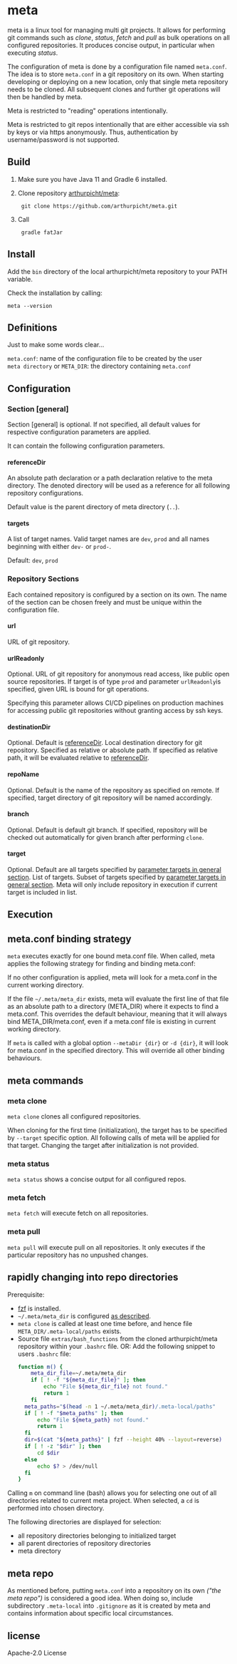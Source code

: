 # meta

meta is a linux tool for managing multi git projects. It allows for performing git commands such as *clone*, *status*, 
*fetch* and *pull* as bulk operations on all configured repositories. It produces concise output, in particular when
executing *status*.

The configuration of meta is done by a configuration file named `meta.conf`. The idea is to store `meta.conf` in a git
repository on its own. When starting developing or deploying on a new location, only that single meta
repository needs to be cloned. All subsequent clones and further git operations will then be handled by meta.

Meta is restricted to "reading" operations intentionally.

Meta is restricted to git repos intentionally that are either accessible via ssh by keys or via https anonymously.
Thus, authentication by username/password is not supported.

## Build

1. Make sure you have Java 11 and Gradle 6 installed.
2. Clone repository [arthurpicht/meta](https://github.com/arthurpicht/meta.git):

        git clone https://github.com/arthurpicht/meta.git
3. Call 

        gradle fatJar

## Install

Add the `bin` directory of the local arthurpicht/meta repository to your PATH variable.

Check the installation by calling:

    meta --version
 
## Definitions

Just to make some words clear...

`meta.conf`: name of the configuration file to be created by the user    
`meta directory` or `META_DIR`: the directory containing `meta.conf`

## Configuration

### Section [general]

Section [general] is optional. If not specified, all default values for respective configuration parameters are applied.

It can contain the following configuration parameters.

#### referenceDir

An absolute path declaration or a path declaration relative to the meta directory. The denoted directory will be used
as a reference for all following repository configurations.

Default value is the parent directory of meta directory (`..`).
 
#### targets

A list of target names. Valid target names are `dev`, `prod` and all names beginning with either `dev-` or `prod-`.

Default: `dev`, `prod`

### Repository Sections

Each contained repository is configured by a section on its own. The name of the section can be chosen freely and must
be unique within the configuration file.

#### url

URL of git repository.

#### urlReadonly

Optional. URL of git repository for anonymous read access, like public open source repositories.
If target is of type `prod` and parameter `urlReadonly`is specified, given URL is bound for git operations.

Specifying this parameter allows CI/CD pipelines on production machines for accessing public git repositories
without granting access by ssh keys.

#### destinationDir

Optional. Default is [referenceDir](#referencedir). Local destination directory for git repository.
Specified as relative or absolute path. If specified as relative path, it will be evaluated relative to 
[referenceDir](#referencedir).

#### repoName

Optional. Default is the name of the repository as specified on remote.
If specified, target directory of git repository will be named accordingly.

#### branch

Optional. Default is default git branch.
If specified, repository will be checked out automatically for given branch after
performing `clone`.

#### target

Optional. Default are all targets specified by [parameter targets in general section](#targets).
List of targets. Subset of targets specified by [parameter targets in general section](#targets).
Meta will only include repository in execution if current target is included in list.

## Execution

## meta.conf binding strategy

`meta` executes exactly for one bound meta.conf file. When called, meta applies the following strategy for finding and
binding meta.conf:

If no other configuration is applied, meta will look for a meta.conf in the current working directory.

If the file `~/.meta/meta_dir` exists, meta will evaluate the first line of that file as an absolute path
to a directory (META_DIR) where it expects to find a meta.conf. This overrides the default behaviour, meaning that it
will always bind META_DIR/meta.conf, even if a meta.conf file is existing in current working directory.

If `meta` is called with a global option `--metaDir {dir}` or `-d {dir}`, it will look for meta.conf in the specified
directory. This will override all other binding behaviours.

## meta commands

### meta clone

`meta clone` clones all configured repositories.

When cloning for the first time (initialization), the target has to be specified by `--target` specific option. All 
following calls of meta will be applied for that target. Changing the target after initialization is not provided.

### meta status

`meta status` shows a concise output for all configured repos.

### meta fetch

`meta fetch` will execute fetch on all repositories.

### meta pull

`meta pull` will execute pull on all repositories. It only executes if the particular repository has no unpushed
changes.

## rapidly changing into repo directories

Prerequisite: 

* [fzf](https://github.com/junegunn/fzf) is installed.
* `~/.meta/meta_dir` is configured [as described](#meta.conf-binding-strategy).
* `meta clone` is called at least one time before, and hence file `META_DIR/.meta-local/paths` exists.
* Source file `extras/bash_functions` from the cloned arthurpicht/meta repository within your `.bashrc` file. OR: Add the following snippet to users `.bashrc` file:
    ```bash
    function m() {
        meta_dir_file=~/.meta/meta_dir
        if [ ! -f "${meta_dir_file}" ]; then
            echo "File ${meta_dir_file} not found."
            return 1
        fi
      meta_paths="$(head -n 1 ~/.meta/meta_dir)/.meta-local/paths"
      if [ ! -f "$meta_paths" ]; then
          echo "File ${meta_path} not found."
          return 1
      fi
      dir=$(cat "${meta_paths}" | fzf --height 40% --layout=reverse)
      if [ ! -z "$dir" ]; then
          cd $dir
      else
          echo $? > /dev/null
      fi
    }
    ```

Calling `m` on command line (bash) allows you for selecting one out of all directories related to current meta project.
When selected, a `cd` is performed into chosen directory. 

The following directories are displayed for selection:
* all repository directories belonging to initialized target
* all parent directories of repository directories
* meta directory

## meta repo

As mentioned before, putting `meta.conf` into a repository on its own *("the
meta repo")* is considered a good idea. When doing so, include subdirectory
`.meta-local` into `.gitignore` as it is created by meta and
contains information about specific local circumstances.
## license

Apache-2.0 License
